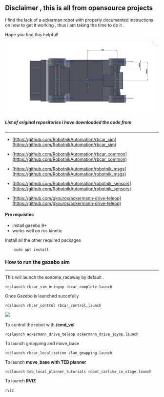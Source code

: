 ## Disclaimer  , this is all from opensource projects 

 
 I find the lack of a ackerman robot with properly documented instructions on how to get it working , thus i am taking the time to do it .

Hope you find this helpful!

![](rbcar_common/rbcar_description/meshes/coordinates_wheels.jpg) 
 
 
##### List of original repositories i have downloaded the code from
 --------------------------------------
  

  
- [https://github.com/RobotnikAutomation/rbcar_sim](https://github.com/RobotnikAutomation/rbcar_sim) 

- [https://github.com/RobotnikAutomation/rbcar_common](https://github.com/RobotnikAutomation/rbcar_common) 

- [https://github.com/RobotnikAutomation/robotnik_msgs](https://github.com/RobotnikAutomation/robotnik_msgs) 

- [https://github.com/RobotnikAutomation/robotnik_sensors](https://github.com/RobotnikAutomation/robotnik_sensors) 


- [https://github.com/gkouros/ackermann-drive-teleop](https://github.com/gkouros/ackermann-drive-teleop) 



#### Pre requisites

-  install gazebo 9+
-  works well on ros kinetic


Install all the other required packages

		sudo apt install 


### How to run the gazebo sim
-----------------------------------------------------

This will launch the sonoma_raceway by default .

	roslaunch rbcar_sim_bringup rbcar_complete.launch

Once Gazebo is launched succefully 
	
	roslaunch rbcar_control rbcar_control.launch	

![](docs/gazebo.gif) 



To control the robot with **/cmd_vel**


	roslaunch ackermann_drive_teleop ackermann_drive_joyop.launch



To launch gmapping and move_base


	roslaunch rbcar_localization slam_gmapping.launch


To launch **move_base with TEB planner**

	roslaunch teb_local_planner_tutorials robot_carlike_in_stage.launch
	

To launch **RVIZ**

	rviz



